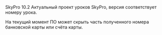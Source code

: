 SkyPro 10.2
Актуальный проект уроков SkyPro, версия соответствует номеру урока.

На текущий момент ПО может скрыть часть полученного номера банковской карты или счёта карты.
